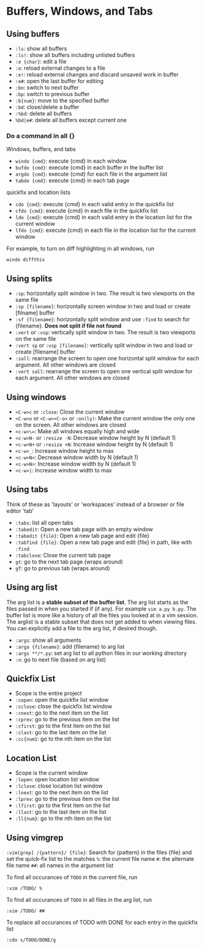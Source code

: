 # Buffers, Windows, and Tabs

## Using buffers

- `:ls`: show all buffers
- `:ls!`: show all buffers including unlisted buffers
- `:e {char}`: edit a file
- `:e`: reload external changes to a file
- `:e!`: reload external changes and discard unsaved work in buffer
- `:e#`: open the last buffer for editing
- `:bn`: switch to next buffer
- `:bp`: switch to previous buffer
- `:b{num}`: move to the specified buffer
- `:bd`: close/delete a buffer
- `:%bd`: delete all buffers
- `%bd|e#`: delete all buffers except current one

### Do a command in all {}

Windows, buffers, and tabs

- `windo {cmd}`: execute {cmd} in each window
- `bufdo {cmd}`: execute {cmd} in each buffer in the buffer list
- `argdo {cmd}`: execute {cmd} for each file in the argument list
- `tabdo {cmd}`: execute {cmd} in each tab page

quickfix and location lists

- `cdo {cmd}`: execute {cmd} in each valid entry in the quickfix list
- `cfdo {cmd}`: execute {cmd} in each file in the quickfix list
- `ldo {cmd}`: execute {cmd} in each valid entry in the location list for the current window
- `lfdo {cmd}`: execute {cmd} in each file in the location list for the current window

For example, to turn on diff highlighting in all windows, run

```vim
windo diffthis
```

## Using splits

- `:sp`: horizontally split window in two. The result is two viewports on the same file
- `:sp [filename]`: horizontally screen window in two and load or create [filname] buffer
- `:sf {filename}`: horizontally split window and use `:find` to search for {filename}. **Does
  not split if file not found**
- `:vert` or `:vsp`: vertically split window in two. The result is two viewports on the same file
- `:vert sp` or `:vsp [filename]`: vertically split window in two and load or create [filename]
  buffer
- `:sall`: rearrange the screen to open one horizontal split window for each argument. All other
  windows are closed
- `:vert sall`: rearrange the screen to open one vertical split window for each argument. All
  other windows are closed

## Using windows

- `<C-w>c` or `:close`: Close the current window
- `<C-w>o` or `<C-w><C-o>` or `:on(ly)`: Make the current window the only one on the screen. All
  other windows are closed
- `<c-w>\=`: Make all windows equally high and wide
- `<c-w>N-` or `:resize -N`: Decrease window height by N (default 1)
- `<c-w>N+` or `:resize +N`: Increase window height by N (default 1)
- `<c-w>_`: Increase window height to max
- `<c-w>N<`: Decrease window width by N (default 1)
- `<c-w>N>`: Increase window width by N (default 1)
- `<c-w>|`: Increase window width to max

## Using tabs

Think of these as 'layouts' or 'workspaces' instead of a browser or file editor 'tab'

- `:tabs`: list all open tabs
- `:tabedit`: Open a new tab page with an empty window
- `:tabedit {file}`: Open a new tab page and edit {file}
- `:tabfind {file}`: Open a new tab page and edit {file} in path, like with `:find`
- `:tabclose`: Close the current tab page
- `gt`: go to the next tab page (wraps around)
- `gT`: go to previous tab (wraps around)

## Using arg list

The arg list is a **stable subset of the buffer list**. The arg list starts as the files passed
in when you started if (if any). For example `vim a.py b.py`. The buffer list is more like a
history of all the files you looked at in a vim session. The arglist is a stable subset that
does not get added to when viewing files. You can explicitly add a file to the arg list, if
desired though.

- `:args`: show all arguments
- `:arga {filename}`: add {filename} to arg list
- `:args **/*.py`: set arg list to all python files in our working directory
- `:n`: go to next file (based on arg list)

## Quickfix List

- Scope is the entire project
- `:copen`: open the quickfix list window
- `:cclose`: close the quickfix list window
- `:cnext`: go to the next item on the list
- `:cprev`: go to the previous item on the list
- `:cfirst`: go to the first item on the list
- `:clast`: go to the last item on the list
- `:cc{num}`: go to the nth item on the list

## Location List

- Scope is the current window
- `:lopen`: open location list window
- `:lclose`: close location list window
- `:lnext`: go to the next item on the list
- `:lprev`: go to the previous item on the list
- `:lfirst`: go to the first item on the list
- `:llast`: go to the last item on the list
- `:ll{num}`: go to the nth item on the list

## Using vimgrep

`:vim[grep] /{pattern}/ {file}`: Search for {pattern} in the files {file} and set the quick-fix
list to the matches
`%`: the current file name
`#`: the alternate file name
`##`: all names in the argument list

To find all occurances of `TODO` in the current file, run

```vim
:vim /TODO/ %
```

To find all occurances of `TODO` in all files in the arg list, run

```vim
:vim /TODO/ ##

```

To replace all occurances of TODO with DONE for each entry in the quickfix list

```vim
:cdo s/TODO/DONE/g
```
